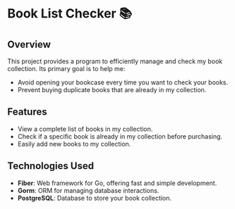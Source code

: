 # Book List Checker 📚


## Overview
This project provides a program to efficiently manage and check my book collection. Its primary goal is to help me:
- Avoid opening your bookcase every time you want to check your books.
- Prevent buying duplicate books that are already in my collection.

## Features
- View a complete list of books in my collection.
- Check if a specific book is already in my collection before purchasing.
- Easily add new books to my collection.

## Technologies Used
- **Fiber**: Web framework for Go, offering fast and simple development.
- **Gorm**: ORM for managing database interactions.
- **PostgreSQL**: Database to store your book collection.











